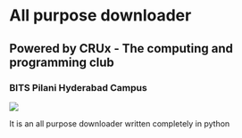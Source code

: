 # All purpose downloader 
## Powered by CRUx - The computing and programming club 

### BITS Pilani Hyderabad Campus
![](https://scontent.fbom1-1.fna.fbcdn.net/v/t1.0-1/p200x200/17904452_1491990900819437_3846562565023385004_n.png?oh=4a26af21c3764e36319197a532de47c7&oe=59DFB8EC)

It is an all purpose downloader written completely in python 
